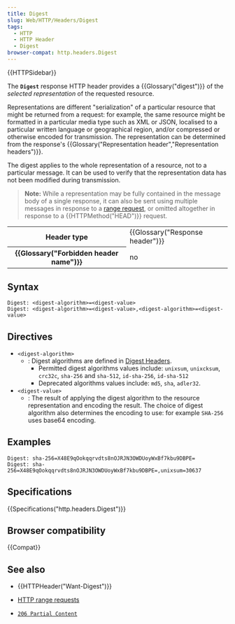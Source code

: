 ```yaml
---
title: Digest
slug: Web/HTTP/Headers/Digest
tags:
  - HTTP
  - HTTP Header
  - Digest
browser-compat: http.headers.Digest
---
```

{{HTTPSidebar}}

The **`Digest`** response HTTP header provides a {{Glossary("digest")}} of the _selected representation_ of the requested resource.

Representations are different "serialization" of a particular resource that might be returned from a request: for example, the same resource might be formatted in a particular media type such as XML or JSON, localised to a particular written language or geographical region, and/or compressed or otherwise encoded for transmission.
The representation can be determined from the response's {{Glossary("Representation header","Representation headers")}}.

The digest applies to the whole representation of a resource, not to a particular message.
It can be used to verify that the representation data has not been modified during transmission.

> **Note:** While a representation may be fully contained in the message body of a single response, it can also be sent using multiple messages in response to a [range request](/en-US/docs/Web/HTTP/Range_requests), or omitted altogether in response to a {{HTTPMethod("HEAD")}} request.

<table class="properties">
  <tbody>
    <tr>
      <th scope="row">Header type</th>
      <td>{{Glossary("Response header")}}</td>
    </tr>
    <tr>
      <th scope="row">{{Glossary("Forbidden header name")}}</th>
      <td>no</td>
    </tr>
  </tbody>
</table>


## Syntax

```
Digest: <digest-algorithm>=<digest-value>
Digest: <digest-algorithm>=<digest-value>,<digest-algorithm>=<digest-value>
```

## Directives

- `<digest-algorithm>`
  - : Digest algorithms are defined in [Digest Headers](https://datatracker.ietf.org/doc/draft-ietf-httpbis-digest-headers/). 
    - Permitted digest algorithms values include: `unixsum`, `unixcksum`, `crc32c`, `sha-256` and `sha-512`, `id-sha-256`, `id-sha-512`
    - Deprecated algorithms values include: `md5`, `sha`, `adler32`.
- `<digest-value>`
  - : The result of applying the digest algorithm to the resource representation and encoding the result.
    The choice of digest algorithm also determines the encoding to use: for example `SHA-256` uses base64 encoding.

## Examples

```http
Digest: sha-256=X48E9qOokqqrvdts8nOJRJN3OWDUoyWxBf7kbu9DBPE=
Digest: sha-256=X48E9qOokqqrvdts8nOJRJN3OWDUoyWxBf7kbu9DBPE=,unixsum=30637
```

## Specifications

{{Specifications("http.headers.Digest")}}

## Browser compatibility

{{Compat}}

## See also

- {{HTTPHeader("Want-Digest")}}

- [HTTP range requests](/en-US/docs/Web/HTTP/Range_requests)
- [`206 Partial Content`](/en-US/docs/Web/HTTP/Status/206 "The HTTP 206 Partial Content success status response code indicates that the request has succeeded and has the body contains the requested ranges of data, as described in the Range header of the request.")
